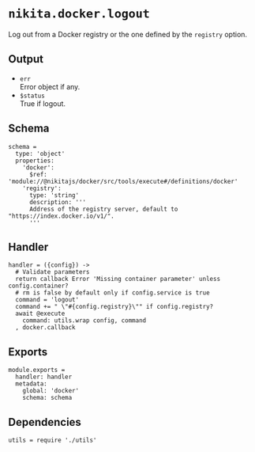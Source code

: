 
# `nikita.docker.logout`

Log out from a Docker registry or the one defined by the `registry` option.

## Output

* `err`   
  Error object if any.   
* `$status`   
  True if logout.

## Schema

    schema =
      type: 'object'
      properties:
        'docker':
          $ref: 'module://@nikitajs/docker/src/tools/execute#/definitions/docker'
        'registry':
          type: 'string'
          description: '''
          Address of the registry server, default to "https://index.docker.io/v1/".
          '''

## Handler

    handler = ({config}) ->
      # Validate parameters
      return callback Error 'Missing container parameter' unless config.container?
      # rm is false by default only if config.service is true
      command = 'logout'
      command += " \"#{config.registry}\"" if config.registry?
      await @execute
        command: utils.wrap config, command
      , docker.callback

## Exports

    module.exports =
      handler: handler
      metadata:
        global: 'docker'
        schema: schema

## Dependencies

    utils = require './utils'
